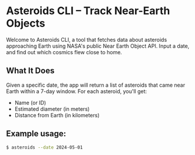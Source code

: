 # Asteroids CLI – Track Near-Earth Objects

Welcome to Asteroids CLI, a tool that fetches data about asteroids approaching Earth using NASA's public Near Earth Object API. Input a date, and find out which cosmics flew close to home.

## What It Does

Given a specific date, the app will return a list of asteroids that came near Earth within a 7-day window. For each asteroid, you'll get:

- Name (or ID)
- Estimated diameter (in meters)
- Distance from Earth (in kilometers)

## Example usage:

```bash
$ asteroids --date 2024-05-01

